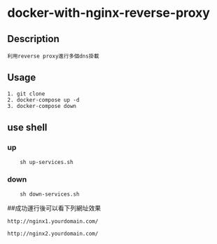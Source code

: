 # docker-with-nginx-reverse-proxy

## Description

    利用reverse proxy進行多個dns掛載

## Usage

    1. git clone
    2. docker-compose up -d
    3. docker-compose down

## use shell

### up

```
    sh up-services.sh
```

### down

```
    sh down-services.sh
```

##成功運行後可以看下列網址效果

    http://nginx1.yourdomain.com/

    http://nginx2.yourdomain.com/
